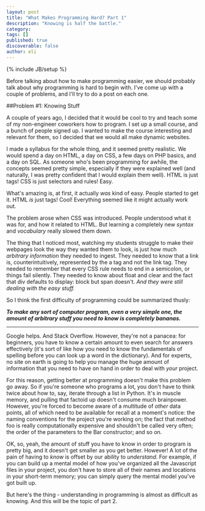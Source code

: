 ```yaml
---
layout: post
title: "What Makes Programming Hard? Part 1"
description: "Knowing is half the battle."
category: 
tags: []
published: true
discoverable: false
author: eli
---
```

{% include JB/setup %}

Before talking about how to make programming easier, we should probably talk about why programming is hard to begin with. I've come up with a couple of problems, and I'll try to do a post on each one.

##Problem #1: Knowing Stuff

A couple of years ago, I decided that it would be cool to try and teach some of my non-engineer coworkers how to program. I set up a small course, and a bunch of people signed up. I wanted to make the course interesting and relevant for them, so I decided that we would all make dynamic websites.

I made a syllabus for the whole thing, and it seemed pretty realistic. We would spend a day on HTML, a day on CSS, a few days on PHP basics, and a day on SQL. As someone who's been programming for awhile, the concepts seemed pretty simple, especially if they were explained well (and naturally, I was pretty confident that I would explain them well). HTML is just tags! CSS is just selectors and rules! Easy. 

What's amazing is, at first, it actually *was* kind of easy. People started to get it. HTML *is* just tags! Cool! Everything seemed like it might actually work out.

The problem arose when CSS was introduced. People understood what it was for, and how it related to HTML. But learning a completely new  *syntax* and *vocabulary* really slowed them down.

The thing that I noticed most, watching my students struggle to make their webpages look the way they wanted them to look, is just how much *arbitrary information* they needed to ingest. They needed to know that a link is, counterintuitively, represented by the <span class="mono">a</span> tag and not the <span class="mono">link</span> tag. They needed to remember that every CSS rule needs to end in a semicolon, or things fail silently. They needed to know about <span class="mono">float</span> and <span class="mono">clear</span> and the fact that <span class="mono">div</span> defaults to <span class="mono">display: block</span> but <span class="mono">span</span> doesn't. *And they were still dealing with the easy stuff.*

So I think the first difficulty of programming could be summarized thusly:

***To make any sort of computer program, even a very simple one, the amount of arbitrary stuff you need to know is completely bananas.***

-------

Google helps. And Stack Overflow. However, they're not a panacea: for beginners, you have to know a certain amount to even search for answers effectively (it's sort of like how you need to know the fundamentals of spelling before you can look up a word in the dictionary). And for experts, no site on earth is going to help you manage the huge amount of information that you need to have on hand in order to deal with *your* project.

For this reason, getting better at programming doesn't make this problem go away. So if you're someone who programs a lot, you don't have to think twice about how to, say, iterate through a list in Python. It's in muscle memory, and pulling that factoid up doesn't consume much brainpower. However, you're forced to become aware of a multitude of *other* data points, all of which need to be available for recall at a moment's notice: the naming conventions for the project you're working on; the fact that method <span class="mono">foo</span> is really computationally expensive and shouldn't be called very often; the order of the parameters to the <span class="mono">Bar</span> constructor; and so on. 

OK, so, yeah, the amount of stuff you have to know in order to program is pretty big, and it doesn't get smaller as you get better. However! A lot of the pain of having to *know* is offset by our ability to *understand*. For example, if you can build up a mental model of how you've organized all the Javascript files in your project, you don't have to store all of their names and locations in your short-term memory; you can simply query the mental model you've got built up. 

But here's the thing - understanding in programming is almost as difficult as knowing. And this will be the topic of part 2. 